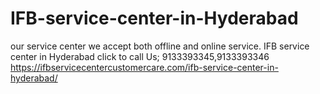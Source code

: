 # IFB-service-center-in-Hyderabad
our service center we accept both offline and online service. IFB service center in Hyderabad click to call Us; 9133393345,9133393346 https://ifbservicecentercustomercare.com/ifb-service-center-in-hyderabad/
